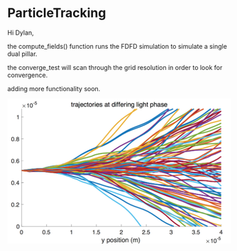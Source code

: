 # ParticleTracking

Hi Dylan, 

the compute_fields() function runs the FDFD simulation to simulate a single dual pillar.

the converge_test will scan through the grid resolution in order to look for convergence.  

adding more functionality soon.

![Alt text](https://raw.githubusercontent.com/twhughes/ParticleTracking/master/trajectories.png)
